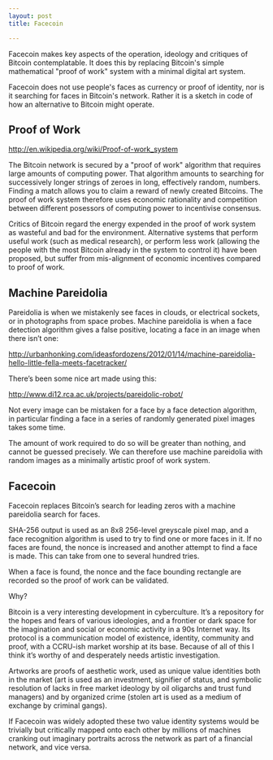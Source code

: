 ```yaml
---
layout: post
title: Facecoin

---
```


Facecoin makes key aspects of the operation, ideology and critiques of Bitcoin contemplatable. It does this by replacing Bitcoin's simple mathematical "proof of work" system with a minimal digital art system.

Facecoin does not use people's faces as currency or proof of identity, nor is it searching for faces in Bitcoin's network. Rather it is a sketch in code of how an alternative to Bitcoin might operate.

Proof of Work
-------------

http://en.wikipedia.org/wiki/Proof-of-work_system

The Bitcoin network is secured by a "proof of work" algorithm that requires large amounts of computing power. That algorithm amounts to searching for successively longer strings of zeroes in long, effectively random, numbers. Finding a match allows you to claim a reward of newly created Bitcoins. The proof of work system therefore uses economic rationality and competition between different posessors of computing power to incentivise consensus.

Critics of Bitcoin regard the energy expended in the proof of work system as wasteful and bad for the environment. Alternative systems that perform useful work (such as medical research), or perform less work (allowing the people with the most Bitcoin already in the system to control it) have been proposed, but suffer from mis-alignment of economic incentives compared to proof of work.

Machine Pareidolia
------------------

Pareidolia is when we mistakenly see faces in clouds, or electrical sockets, or in photographs from space probes. Machine pareidolia is when a face detection algorithm gives a false positive, locating a face in an image when there isn’t one:

http://urbanhonking.com/ideasfordozens/2012/01/14/machine-pareidolia-hello-little-fella-meets-facetracker/

There’s been some nice art made using this:

http://www.di12.rca.ac.uk/projects/pareidolic-robot/

Not every image can be mistaken for a face by a face detection algorithm, in particular finding a face in a series of randomly generated pixel images takes some time.

The amount of work required to do so will be greater than nothing, and cannot be guessed precisely. We can therefore use machine pareidolia with random images as a minimally artistic proof of work system.

## Facecoin

Facecoin replaces Bitcoin’s search for leading zeros with a machine pareidolia search for faces.

SHA-256 output is used as an 8x8 256-level greyscale pixel map, and a face recognition algorithm is used to try to find one or more faces in it. If no faces are found, the nonce is increased and another attempt to find a face is made. This can take from one to several hundred tries.

When a face is found, the nonce and the face bounding rectangle are recorded so the proof of work can be validated.

Why?

Bitcoin is a very interesting development in cyberculture. It’s a repository for the hopes and fears of various ideologies, and a frontier or dark space for the imagination and social or economic activity in a 90s Internet way. Its protocol is a communication model of existence, identity, community and proof, with a CCRU-ish market worship at its base. Because of all of this I think it’s worthy of and desperately needs artistic investigation.

Artworks are proofs of aesthetic work, used as unique value identities both in the market (art is used as an investment, signifier of status, and symbolic resolution of lacks in free market ideology by oil oligarchs and trust fund managers) and by organized crime (stolen art is used as a medium of exchange by criminal gangs).

If Facecoin was widely adopted these two value identity systems would be trivially but critically mapped onto each other by millions of machines cranking out imaginary portraits across the network as part of a financial network, and vice versa.
